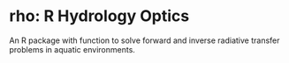 # rho: R Hydrology Optics

An R package with function to solve forward and inverse radiative transfer problems in aquatic environments.


